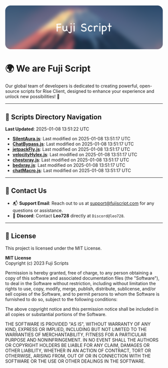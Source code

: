 ![Banner](.github/b.webp)

# 🌍 **We are Fuji Script**

Our global team of developers is dedicated to creating powerful, open-source scripts for Rise Client, designed to enhance your experience and unlock new possibilities! 🌟

---
<!-- SCRIPTS_NAVIGATION_START -->
## 📂 **Scripts Directory Navigation**

**Last Updated**: 2025-01-08 13:51:22 UTC

- **[SilentAura.js](scripts/SilentAura.js)**: Last modified on 2025-01-08 13:51:17 UTC
- **[ChatBypass.js](scripts/ChatBypass.js)**: Last modified on 2025-01-08 13:51:17 UTC
- **[jetpackFly.js](scripts/jetpackFly.js)**: Last modified on 2025-01-08 13:51:17 UTC
- **[velocityHylex.js](scripts/velocityHylex.js)**: Last modified on 2025-01-08 13:51:17 UTC
- **[chestxray.js](scripts/chestxray.js)**: Last modified on 2025-01-08 13:51:17 UTC
- **[bedxray.js](scripts/bedxray.js)**: Last modified on 2025-01-08 13:51:17 UTC
- **[chatMacro.js](scripts/chatMacro.js)**: Last modified on 2025-01-08 13:51:17 UTC

<!-- SCRIPTS_NAVIGATION_END -->

---

## 💬 **Contact Us**  
- 📬 **Support Email**: Reach out to us at [support@fujiscript.com](mailto:support@fujiscript.com) for any questions or assistance.  
- 💬 **Discord**: Contact **Leo728** directly at `Discord@leo728`.

---

## 📜 **License**

This project is licensed under the MIT License.  

**MIT License**  
Copyright (c) 2023 Fuji Scripts  

Permission is hereby granted, free of charge, to any person obtaining a copy of this software and associated documentation files (the "Software"), to deal in the Software without restriction, including without limitation the rights to use, copy, modify, merge, publish, distribute, sublicense, and/or sell copies of the Software, and to permit persons to whom the Software is furnished to do so, subject to the following conditions:  

The above copyright notice and this permission notice shall be included in all copies or substantial portions of the Software.  

THE SOFTWARE IS PROVIDED "AS IS", WITHOUT WARRANTY OF ANY KIND, EXPRESS OR IMPLIED, INCLUDING BUT NOT LIMITED TO THE WARRANTIES OF MERCHANTABILITY, FITNESS FOR A PARTICULAR PURPOSE AND NONINFRINGEMENT. IN NO EVENT SHALL THE AUTHORS OR COPYRIGHT HOLDERS BE LIABLE FOR ANY CLAIM, DAMAGES OR OTHER LIABILITY, WHETHER IN AN ACTION OF CONTRACT, TORT OR OTHERWISE, ARISING FROM, OUT OF OR IN CONNECTION WITH THE SOFTWARE OR THE USE OR OTHER DEALINGS IN THE SOFTWARE.  
